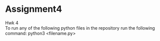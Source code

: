 # Assignment4</br>
 Hwk 4</br>
 To run any of the following python files in the repository run the following command: python3 <filename.py></br>
